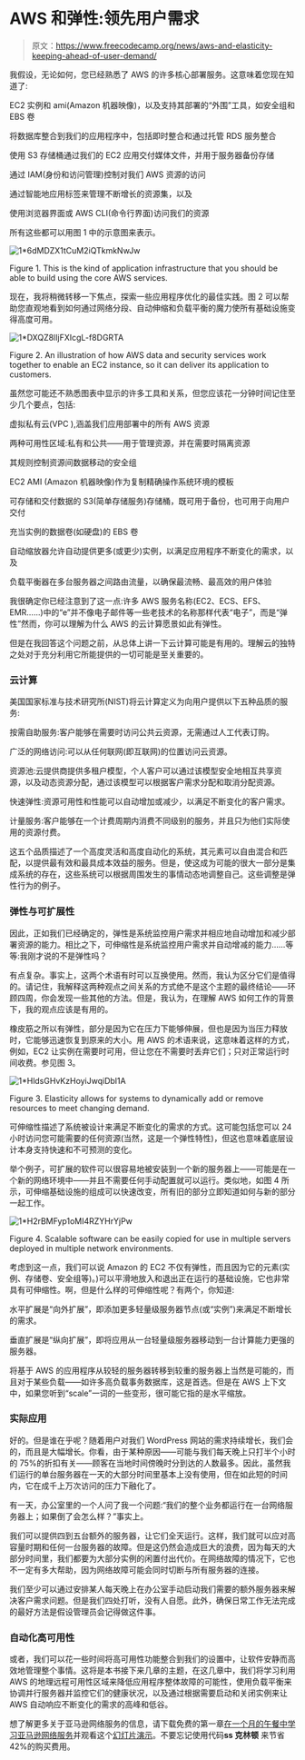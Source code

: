 # AWS 和弹性:领先用户需求

> 原文：<https://www.freecodecamp.org/news/aws-and-elasticity-keeping-ahead-of-user-demand/>

我假设，无论如何，您已经熟悉了 AWS 的许多核心部署服务。这意味着您现在知道了:

EC2 实例和 ami(Amazon 机器映像)，以及支持其部署的“外围”工具，如安全组和 EBS 卷

将数据库整合到我们的应用程序中，包括即时整合和通过托管 RDS 服务整合

使用 S3 存储桶通过我们的 EC2 应用交付媒体文件，并用于服务器备份存储

通过 IAM(身份和访问管理)控制对我们 AWS 资源的访问

通过智能地应用标签来管理不断增长的资源集，以及

使用浏览器界面或 AWS CLI(命令行界面)访问我们的资源

所有这些都可以用图 1 中的示意图来表示。

![1*6dMDZX1tCuM2iQTkmkNwJw](img/c1bef6ce85b62f0e97b7910f45940993.png)

Figure 1\. This is the kind of application infrastructure that you should be able to build using the core AWS services.

现在，我将稍微转移一下焦点，探索一些应用程序优化的最佳实践。图 2 可以帮助您直观地看到如何通过网络分段、自动伸缩和负载平衡的魔力使所有基础设施变得高度可用。

![1*DXQZ8lIjFXIcgL-f8DGRTA](img/a368c4cf848aa51d44cbbf10a35ce774.png)

Figure 2\. An illustration of how AWS data and security services work together to enable an EC2 instance, so it can deliver its application to customers.

虽然您可能还不熟悉图表中显示的许多工具和关系，但您应该花一分钟时间记住至少几个要点，包括:

虚拟私有云(VPC ),涵盖我们应用部署中的所有 AWS 资源

两种可用性区域:私有和公共——用于管理资源，并在需要时隔离资源

其规则控制资源间数据移动的安全组

EC2 AMI (Amazon 机器映像)作为复制精确操作系统环境的模板

可存储和交付数据的 S3(简单存储服务)存储桶，既可用于备份，也可用于向用户交付

充当实例的数据卷(如硬盘)的 EBS 卷

自动缩放器允许自动提供更多(或更少)实例，以满足应用程序不断变化的需求，以及

负载平衡器在多台服务器之间路由流量，以确保最流畅、最高效的用户体验

我很确定你已经注意到了这一点:许多 AWS 服务名称(EC2、ECS、EFS、EMR……)中的“e”并不像电子邮件等一些老技术的名称那样代表“电子”，而是“弹性”然而，你可以理解为什么 AWS 的云计算愿景如此有弹性。

但是在我回答这个问题之前，从总体上讲一下云计算可能是有用的。理解云的独特之处对于充分利用它所能提供的一切可能是至关重要的。

### 云计算

美国国家标准与技术研究所(NIST)将云计算定义为向用户提供以下五种品质的服务:

按需自助服务:客户能够在需要时访问公共云资源，无需通过人工代表订购。

广泛的网络访问:可以从任何联网(即互联网)的位置访问云资源。

资源池:云提供商提供多租户模型，个人客户可以通过该模型安全地相互共享资源，以及动态资源分配，通过该模型可以根据客户需求分配和取消分配资源。

快速弹性:资源可用性和性能可以自动增加或减少，以满足不断变化的客户需求。

计量服务:客户能够在一个计费周期内消费不同级别的服务，并且只为他们实际使用的资源付费。

这五个品质描述了一个高度灵活和高度自动化的系统，其元素可以自由混合和匹配，以提供最有效和最具成本效益的服务。但是，使这成为可能的很大一部分是集成系统的存在，这些系统可以根据周围发生的事情动态地调整自己。这些调整是弹性行为的例子。

### 弹性与可扩展性

因此，正如我们已经确定的，弹性是系统监控用户需求并相应地自动增加和减少部署资源的能力。相比之下，可伸缩性是系统监控用户需求并自动增减的能力……等等:我刚才说的不是弹性吗？

有点复杂。事实上，这两个术语有时可以互换使用。然而，我认为区分它们是值得的。请记住，我解释这两种观点之间关系的方式绝不是这个主题的最终结论——环顾四周，你会发现一些其他的方法。但是，我认为，在理解 AWS 如何工作的背景下，我的观点应该是有用的。

橡皮筋之所以有弹性，部分是因为它在压力下能够伸展，但也是因为当压力释放时，它能够迅速恢复到原来的大小。用 AWS 的术语来说，这意味着这样的方式，例如，EC2 让实例在需要时可用，但让您在不需要时丢弃它们；只对正常运行时间收费。参见图 3。

![1*HldsGHvKzHoyiJwqiDbl1A](img/43cd90e348ecfb72d65ac72c6241dd23.png)

Figure 3\. Elasticity allows for systems to dynamically add or remove resources to meet changing demand.

可伸缩性描述了系统被设计来满足不断变化的需求的方式。这可能包括您可以 24 小时访问您可能需要的任何资源(当然，这是一个弹性特性)，但这也意味着底层设计本身支持快速和不可预测的变化。

举个例子，可扩展的软件可以很容易地被安装到一个新的服务器上——可能是在一个新的网络环境中——并且不需要任何手动配置就可以运行。类似地，如图 4 所示，可伸缩基础设施的组成可以快速改变，所有旧的部分立即知道如何与新的部分一起工作。

![1*H2rBMFyp1oMI4RZYHrYjPw](img/e1816c5f83ac8dc0297f043466f8b9b4.png)

Figure 4\. Scalable software can be easily copied for use in multiple servers deployed in multiple network environments.

考虑到这一点，我们可以说 Amazon 的 EC2 不仅有弹性，而且因为它的元素(实例、存储卷、安全组等)。)可以平滑地放入和退出正在运行的基础设施，它也非常具有可伸缩性。啊，但是什么样的可伸缩性呢？有两个，你知道:

水平扩展是“向外扩展”，即添加更多轻量级服务器节点(或“实例”)来满足不断增长的需求。

垂直扩展是“纵向扩展”，即将应用从一台轻量级服务器移动到一台计算能力更强的服务器。

将基于 AWS 的应用程序从较轻的服务器转移到较重的服务器上当然是可能的，而且对于某些负载——如许多高负载事务数据库，这是首选。但是在 AWS 上下文中，如果您听到“scale”一词的一些变形，很可能它指的是水平缩放。

### 实际应用

好的。但是谁在乎呢？随着用户对我们 WordPress 网站的需求持续增长，我们会的，而且是大幅增长。你看，由于某种原因——可能与我们每天晚上只打半个小时的 75%的折扣有关——顾客在当地时间傍晚时分到达的人数最多。因此，虽然我们运行的单台服务器在一天的大部分时间里基本上没有使用，但在如此短的时间内，它在成千上万次访问的压力下融化了。

有一天，办公室里的一个人问了我一个问题:“我们的整个业务都运行在一台网络服务器上；如果倒了会怎么样？”事实上。

我们可以提供四到五台额外的服务器，让它们全天运行。这样，我们就可以应对高容量时期和任何一台服务器的故障。但是这仍然会造成巨大的浪费，因为每天的大部分时间里，我们都要为大部分实例的闲置付出代价。在网络故障的情况下，它也不一定有多大帮助，因为网络故障可能会同时切断与所有服务器的连接。

我们至少可以通过安排某人每天晚上在办公室手动启动我们需要的额外服务器来解决客户需求问题。但是我们四处打听，没有人自愿。此外，确保日常工作无法完成的最好方法是假设管理员会记得做这件事。

### 自动化高可用性

或者，我们可以花一些时间将高可用性功能整合到我们的设置中，让软件安静而高效地管理整个事情。这将是本书接下来几章的主题，在这几章中，我们将学习利用 AWS 的地理远程可用性区域来降低应用程序整体故障的可能性，使用负载平衡来协调并行服务器并监控它们的健康状况，以及通过根据需要启动和关闭实例来让 AWS 自动响应不断变化的需求的高峰和低谷。

想了解更多关于亚马逊网络服务的信息，请下载免费的第一章[在一个月的午餐中学习亚马逊网络服务](https://www.manning.com/books/learn-amazon-web-services-in-a-month-of-lunches)并观看这个[幻灯片演示](http://www.slideshare.net/ManningBooks/learn-amazon-web-services-in-a-month-of-lunches)。不要忘记使用代码****ss 克林顿**** 来节省 42%的购买费用。